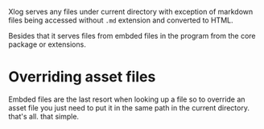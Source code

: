 Xlog serves any files under current directory with exception of markdown files being accessed without `.md` extension and converted to HTML.

Besides that it serves files from embded files in the program from the core package or extensions.

# Overriding asset files 

Embded files are the last resort when looking up a file so to override an asset file you just need to put it in the same path in the current directory. that's all. that simple.